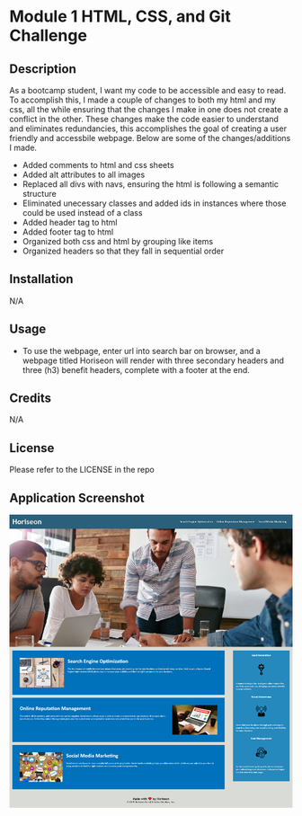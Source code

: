 # Module 1 HTML, CSS, and Git Challenge

## Description
As a bootcamp student, I want my code to be accessible and easy to read. To accomplish this, I made a couple of changes to both my html and my css, all the while ensuring that the changes I make in one does not create a conflict in the other. These changes make the code easier to understand and eliminates redundancies, this accomplishes the goal of creating a user friendly and accessbile webpage. Below are some of the changes/additions I made.

* Added comments to html and css sheets
* Added alt attributes to all images
* Replaced all divs with navs, ensuring the html is following a semantic structure
* Eliminated unecessary classes and added ids in instances where those could be used instead of a class
* Added  header tag to html 
* Added footer tag to html
* Organized both css and html by grouping like items 
* Organized headers so that they fall in sequential order

## Installation
N/A

## Usage
* To use the webpage, enter url into search bar on browser, and a webpage titled Horiseon will render with three secondary headers and three (h3) benefit headers, complete with a footer at the end. 

## Credits
N/A

## License
Please refer to the LICENSE in the repo

## Application Screenshot
![screenshot of Horiseon homepage](./assets/Horiseon.screenshot.png?raw=true "Horiseon web page")




